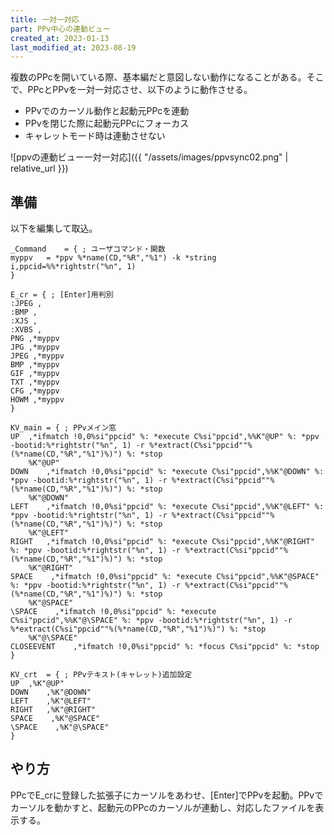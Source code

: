```yaml
---
title: 一対一対応
part: PPv中心の連動ビュー
created_at: 2023-01-13
last_modified_at: 2023-08-19
---
```


複数のPPcを開いている際、基本編だと意図しない動作になることがある。そこで、PPcとPPvを一対一対応させ、以下のように動作させる。

- PPvでのカーソル動作と起動元PPcを連動
- PPvを閉じた際に起動元PPcにフォーカス
- キャレットモード時は連動させない

![ppvの連動ビュー一対一対応]({{ "/assets/images/ppvsync02.png" | relative_url }})

## 準備

以下を編集して取込。

```text
_Command	= {	; ユーザコマンド・関数
myppv	= *ppv %*name(CD,"%R","%1") -k *string i,ppcid=%%*rightstr("%n", 1)
}

E_cr = { ; [Enter]用判別
:JPEG ,
:BMP ,
:XJS ,
:XVBS ,
PNG ,*myppv
JPG ,*myppv
JPEG ,*myppv
BMP ,*myppv
GIF ,*myppv
TXT ,*myppv
CFG ,*myppv
HOWM ,*myppv
}

KV_main	= {	; PPvメイン窓
UP	,*ifmatch !0,0%si"ppcid" %: *execute C%si"ppcid",%%K"@UP" %: *ppv -bootid:%*rightstr("%n", 1) -r %*extract(C%si"ppcid""%(%*name(CD,"%R","%1")%)") %: *stop
	%K"@UP"
DOWN	,*ifmatch !0,0%si"ppcid" %: *execute C%si"ppcid",%%K"@DOWN" %: *ppv -bootid:%*rightstr("%n", 1) -r %*extract(C%si"ppcid""%(%*name(CD,"%R","%1")%)") %: *stop
	%K"@DOWN"
LEFT	,*ifmatch !0,0%si"ppcid" %: *execute C%si"ppcid",%%K"@LEFT" %: *ppv -bootid:%*rightstr("%n", 1) -r %*extract(C%si"ppcid""%(%*name(CD,"%R","%1")%)") %: *stop
	%K"@LEFT"
RIGHT	,*ifmatch !0,0%si"ppcid" %: *execute C%si"ppcid",%%K"@RIGHT" %: *ppv -bootid:%*rightstr("%n", 1) -r %*extract(C%si"ppcid""%(%*name(CD,"%R","%1")%)") %: *stop
	%K"@RIGHT"
SPACE    ,*ifmatch !0,0%si"ppcid" %: *execute C%si"ppcid",%%K"@SPACE" %: *ppv -bootid:%*rightstr("%n", 1) -r %*extract(C%si"ppcid""%(%*name(CD,"%R","%1")%)") %: *stop
	%K"@SPACE"
\SPACE    ,*ifmatch !0,0%si"ppcid" %: *execute C%si"ppcid",%%K"@\SPACE" %: *ppv -bootid:%*rightstr("%n", 1) -r %*extract(C%si"ppcid""%(%*name(CD,"%R","%1")%)") %: *stop
	%K"@\SPACE"
CLOSEEVENT    ,*ifmatch !0,0%si"ppcid" %: *focus C%si"ppcid" %: *stop
}

KV_crt	= {	; PPvテキスト(キャレット)追加設定
UP	,%K"@UP"
DOWN	,%K"@DOWN"
LEFT	,%K"@LEFT"
RIGHT	,%K"@RIGHT"
SPACE    ,%K"@SPACE"
\SPACE    ,%K"@\SPACE"
}
```

## やり方

PPcでE_crに登録した拡張子にカーソルをあわせ、[Enter]でPPvを起動。PPvでカーソルを動かすと、起動元のPPcのカーソルが連動し、対応したファイルを表示する。
